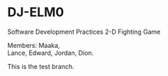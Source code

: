 # DJ-ELM0
Software Development Practices 
2-D Fighting Game

Members:
Maaka,  
Lance, 
Edward, 
Jordan,
Dion.

This is the test branch.
